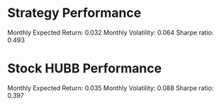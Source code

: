 # Strategy Performance
Monthly Expected Return: 0.032
Monthly Volatility: 0.064
Sharpe ratio: 0.493
# Stock HUBB Performance
Monthly Expected Return: 0.035
Monthly Volatility: 0.088
Sharpe ratio: 0.397
